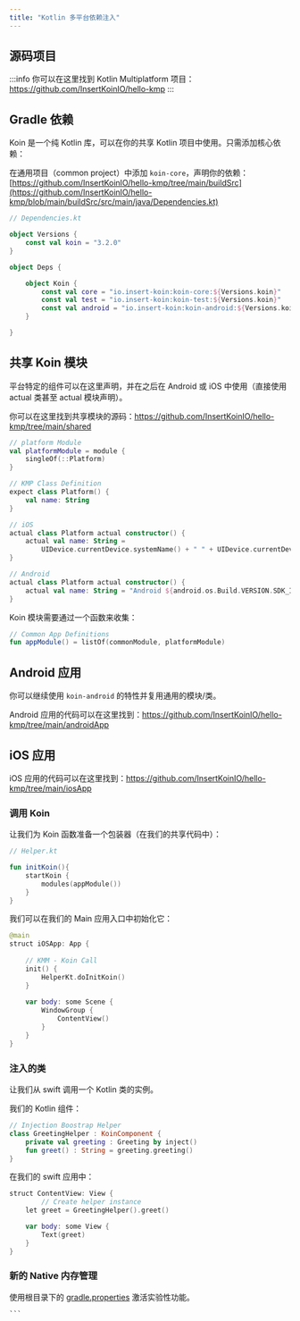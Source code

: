 ```yaml
---
title: "Kotlin 多平台依赖注入"
---
```

## 源码项目

:::info
 你可以在这里找到 Kotlin Multiplatform 项目：https://github.com/InsertKoinIO/hello-kmp
:::

## Gradle 依赖

Koin 是一个纯 Kotlin 库，可以在你的共享 Kotlin 项目中使用。只需添加核心依赖：

在通用项目（common project）中添加 `koin-core`，声明你的依赖：[https://github.com/InsertKoinIO/hello-kmp/tree/main/buildSrc](https://github.com/InsertKoinIO/hello-kmp/blob/main/buildSrc/src/main/java/Dependencies.kt)

```kotlin
// Dependencies.kt

object Versions {
    const val koin = "3.2.0"
}

object Deps {

    object Koin {
        const val core = "io.insert-koin:koin-core:${Versions.koin}"
        const val test = "io.insert-koin:koin-test:${Versions.koin}"
        const val android = "io.insert-koin:koin-android:${Versions.koin}"
    }

}
```

## 共享 Koin 模块

平台特定的组件可以在这里声明，并在之后在 Android 或 iOS 中使用（直接使用 actual 类甚至 actual 模块声明）。

你可以在这里找到共享模块的源码：https://github.com/InsertKoinIO/hello-kmp/tree/main/shared

```kotlin
// platform Module
val platformModule = module {
    singleOf(::Platform)
}

// KMP Class Definition
expect class Platform() {
    val name: String
}

// iOS
actual class Platform actual constructor() {
    actual val name: String =
        UIDevice.currentDevice.systemName() + " " + UIDevice.currentDevice.systemVersion
}

// Android
actual class Platform actual constructor() {
    actual val name: String = "Android ${android.os.Build.VERSION.SDK_INT}"
}
```

Koin 模块需要通过一个函数来收集：

```kotlin
// Common App Definitions
fun appModule() = listOf(commonModule, platformModule)
```

## Android 应用

你可以继续使用 `koin-android` 的特性并复用通用的模块/类。

Android 应用的代码可以在这里找到：https://github.com/InsertKoinIO/hello-kmp/tree/main/androidApp

## iOS 应用

iOS 应用的代码可以在这里找到：https://github.com/InsertKoinIO/hello-kmp/tree/main/iosApp

### 调用 Koin

让我们为 Koin 函数准备一个包装器（在我们的共享代码中）：

```kotlin
// Helper.kt

fun initKoin(){
    startKoin {
        modules(appModule())
    }
}
```

我们可以在我们的 Main 应用入口中初始化它：

```kotlin
@main
struct iOSApp: App {
    
    // KMM - Koin Call
    init() {
        HelperKt.doInitKoin()
    }
    
    var body: some Scene {
        WindowGroup {
            ContentView()
        }
    }
}
```

### 注入的类

让我们从 swift 调用一个 Kotlin 类的实例。

我们的 Kotlin 组件：

```kotlin
// Injection Boostrap Helper
class GreetingHelper : KoinComponent {
    private val greeting : Greeting by inject()
    fun greet() : String = greeting.greeting()
}
```

在我们的 swift 应用中：

```kotlin
struct ContentView: View {
        // Create helper instance
    let greet = GreetingHelper().greet()

    var body: some View {
        Text(greet)
    }
}
```

### 新的 Native 内存管理

使用根目录下的 [gradle.properties](https://kotlinlang.org/docs/native-memory-manager.html) 激活实验性功能。

    ```